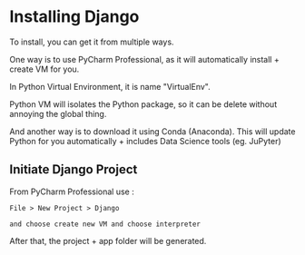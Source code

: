 # Installing Django
To install, you can get it from multiple ways.

One way is to use PyCharm Professional, as it will automatically install + create VM for you. 

In Python Virtual Environment, it is name "VirtualEnv".

Python VM will isolates the Python package, so it can be delete without annoying the global thing. 

And another way is to download it using Conda (Anaconda). This will update Python for you automatically + includes Data Science tools (eg. JuPyter)

## Initiate Django Project
From PyCharm Professional use : 
```
File > New Project > Django

and choose create new VM and choose interpreter
```

After that, the project + app folder will be generated. 

